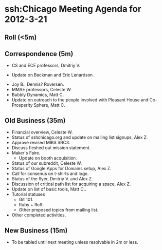 # ssh:Chicago Meeting Agenda for 2012-3-21 #

## Roll (<5m) ##

## Correspondence (5m) ##
 * CS and ECE professors, Dmitriy V.
  - Update on Beckman and Eric Lenardson.
 * Joy B.: Dennis? Roversen.
 * MMAE professors, Celeste W.
 * Bubbly Dynamics, Matt C.
 * Update on outreach to the people involved with Pleasant House and Co-Prosperity Sphere, Matt C.

## Old Business (35m) ##
 * Financial overview, Celeste W.
 * Status of sshchicago.org and update on mailing list signups, Alex Z.
 * Approve revised MIBS SRC3.
 * Discuss fleshed out mission statement.
 * Maker's Faire.
   - Update on booth acquisition.
 * Status of our subreddit, Celeste W.
 * Status of Google Apps for Domains setup, Alex Z.
 * Call for consenus on t-shirts and logo.
 * Status of the flyer, Dmitriy V. and Alex Z.
 * Discussion of critical path list for acquiring a space, Alex Z.
 * Update on list of basic tools, Matt C..
 * Tutorial statuses
   - Git 101.
   - Ruby + RoR.
   - Other proposed topics from mailing list.
 * Other completed activities.

## New Business (15m) ##
 * To be tabled until next meeting unless resolvable in 2m or less.

